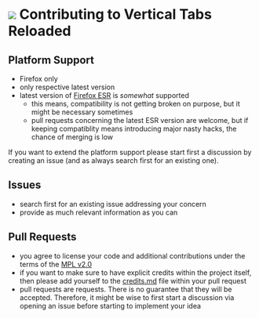 # ![](https://github.com/Croydon/vertical-tabs-reloaded/blob/master/data/icon.png) Contributing to Vertical Tabs Reloaded

## Platform Support

 * Firefox only
  * only respective latest version
  * latest version of [Firefox ESR](https://www.mozilla.org/en-US/firefox/organizations/faq/) is _somewhat_ supported
    * this means, compatibility is not getting broken on purpose, but it might be necessary sometimes
	* pull requests concerning the latest ESR version are welcome, but if keeping compatiblity means introducing major nasty hacks, the chance of merging is low
	
If you want to extend the platform support please start first a discussion by creating an issue (and as always search first for an existing one).


## Issues

 * search first for an existing issue addressing your concern
 * provide as much relevant information as you can


## Pull Requests

 * you agree to license your code and additional contributions under the terms of the [MPL v2.0](LICENSE.md)
 * if you want to make sure to have explicit credits within the project itself, then please add yourself to the [credits.md](credits.md) file within your pull request
 * pull requests are requests. There is no guarantee that they will be accepted. Therefore, it might be wise to first start a discussion via opening an issue before starting to implement your idea
